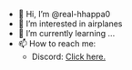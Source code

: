 - 👋 Hi, I’m @real-hhappa0
- 👀 I’m interested in airplanes
- 🌱 I’m currently learning ...
- 📫 How to reach me:
  - Discord: [Click here.](https://discord.gg/92dX7ZbPht)
